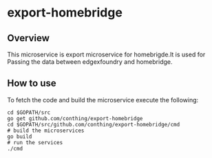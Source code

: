 # export-homebridge
## Overview
This microservice is export microservice for homebrigde.It is used for Passing the data between edgexfoundry and homebridge.
## How to use
To fetch the code and build the microservice execute the following:
```
cd $GOPATH/src
go get github.com/conthing/export-homebridge
cd $GOPATH/src/github.com/conthing/export-homebridge/cmd
# build the microservices
go build
# run the services
./cmd
```



